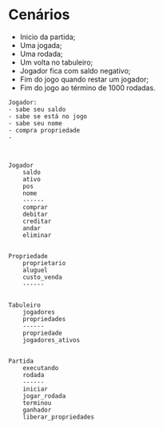 # Cenários

-   Inicio da partida;
-   Uma jogada;
-   Uma rodada;
-   Um volta no tabuleiro;
-   Jogador fica com saldo negativo;
-   Fim do jogo quando restar um jogador;
-   Fim do jogo ao término de 1000 rodadas.

```
Jogador:
- sabe seu saldo
- sabe se está no jogo
- sabe seu nome
- compra propriedade
-



Jogador
    saldo
    ativo
    pos
    nome
    ------
    comprar
    debitar
    creditar
    andar
    eliminar


Propriedade
    proprietario
    aluguel
    custo_venda
    ------


Tabuleiro
    jogadores
    propriedades
    ------
    propriedade
    jogadores_ativos


Partida
    executando
    rodada
    ------
    iniciar
    jogar_rodada
    terminou
    ganhador
    liberar_propriedades
```
